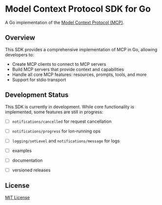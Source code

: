 # Model Context Protocol SDK for Go

A Go implementation of the [Model Context Protocol (MCP)](https://modelcontextprotocol.io).

## Overview

This SDK provides a comprehensive implementation of MCP in Go, allowing developers to:

- Create MCP clients to connect to MCP servers
- Build MCP servers that provide context and capabilities
- Handle all core MCP features: resources, prompts, tools, and more
- Support for stdio transport


## Development Status

This SDK is currently in development. While core functionality is implemented, some features are still in progress:

- [ ] `notifications/cancelled` for request cancellation
- [ ] `notifications/progress` for lon-running ops
- [ ] `logging/setLevel` and `notifications/message` for logs
- [ ] examples
- [ ] documentation
- [ ] versioned releases


## License

[MIT License](LICENSE)
